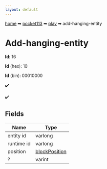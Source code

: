 ```yaml
---
layout: default
---
```


[home](/) ➡ [pocket113](/protocol/pocket113) ➡ [play](/protocol/pocket113/play) ➡ add-hanging-entity

# Add-hanging-entity

**Id**: 16

**Id** (hex): 10

**Id** (bin): 00010000

✔️

✔️

## Fields

Name | Type
---|---
entity id | varlong
runtime id | varlong
position | [blockPosition](/protocol/pocket113/types/block-position)
? | varint

